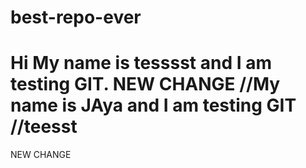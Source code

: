# best-repo-ever
Hi My name is tesssst and I am testing GIT.
NEW CHANGE 
//My name is JAya and I am testing GIT
//teesst
=======
NEW CHANGE 

